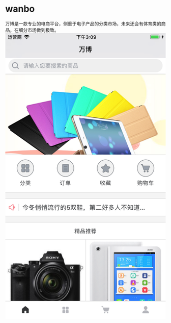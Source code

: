 # wanbo
万博是一款专业的电商平台，侧重于电子产品的分类市场，未来还会有体育类的商品，在细分市场做到极致。
 ![image](https://github.com/neozzx/wanbo/raw/master/wanbo/wanbo/1.png)
